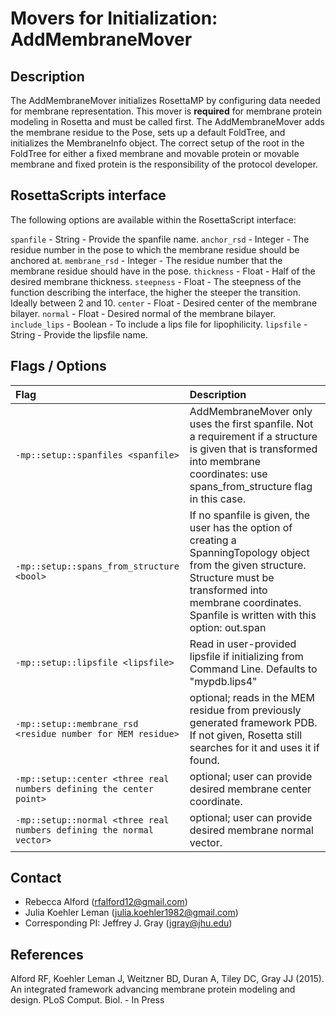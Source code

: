 # Movers for Initialization: AddMembraneMover

## Description

The AddMembraneMover initializes RosettaMP by configuring data needed for membrane representation. This mover is **required** for membrane protein modeling in Rosetta and must be called first. The AddMembraneMover adds the membrane residue to the Pose, sets up a default FoldTree, and initializes the MembraneInfo object. The correct setup of the root in the FoldTree for either a fixed membrane and movable protein or movable membrane and fixed protein is the responsibility of the protocol developer.

## RosettaScripts interface

The following options are available within the RosettaScript interface:

`spanfile` - String - Provide the spanfile name.
`anchor_rsd` - Integer - The residue number in the pose to which the membrane residue should be anchored at. 
`membrane_rsd` - Integer - The residue number that the membrane residue should have in the pose. 
`thickness` - Float - Half of the desired membrane thickness. 
`steepness` - Float - The steepness of the function describing the interface, the higher the steeper the transition. Ideally between 2 and 10.
`center` - Float - Desired center of the membrane bilayer. 
`normal` - Float - Desired normal of the membrane bilayer. 
`include_lips` - Boolean - To include a lips file for lipophilicity.
`lipsfile` - String - Provide the lipsfile name.

## Flags / Options

|**Flag**|**Description**|
|:-------|:--------------|
|`-mp::setup::spanfiles <spanfile>` | AddMembraneMover only uses the first spanfile. Not a requirement if a structure is given that is transformed into membrane coordinates: use spans_from_structure flag in this case.|
|`-mp::setup::spans_from_structure <bool>` | If no spanfile is given, the user has the option of creating a SpanningTopology object from the given structure. Structure must be transformed into membrane coordinates. Spanfile is written with this option: out.span |
|`-mp::setup::lipsfile <lipsfile>` | Read in user-provided lipsfile if initializing from Command Line. Defaults to "mypdb.lips4" |
|`-mp::setup::membrane_rsd <residue number for MEM residue>` | optional; reads in the MEM residue from previously generated framework PDB. If not given, Rosetta still searches for it and uses it if found.|
|`-mp::setup::center <three real numbers defining the center point>` | optional; user can provide desired membrane center coordinate.|
|`-mp::setup::normal <three real numbers defining the normal vector>` | optional; user can provide desired membrane normal vector.|

## Contact

- Rebecca Alford ([rfalford12@gmail.com](rfalford12@gmail.com))
- Julia Koehler Leman ([julia.koehler1982@gmail.com](julia.koehler1982@gmail.com))
- Corresponding PI: Jeffrey J. Gray ([jgray@jhu.edu](jgray@jhu.edu))

## References

Alford RF, Koehler Leman J, Weitzner BD, Duran A, Tiley DC, Gray JJ (2015). An integrated framework advancing membrane protein modeling and design. PLoS Comput. Biol. - In Press


